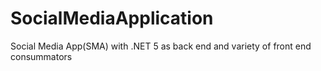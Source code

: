 # SocialMediaApplication
Social Media App(SMA) with .NET 5 as back end and variety of front end consummators
